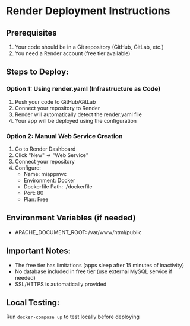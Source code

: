 # Render Deployment Instructions

## Prerequisites
1. Your code should be in a Git repository (GitHub, GitLab, etc.)
2. You need a Render account (free tier available)

## Steps to Deploy:

### Option 1: Using render.yaml (Infrastructure as Code)
1. Push your code to GitHub/GitLab
2. Connect your repository to Render
3. Render will automatically detect the render.yaml file
4. Your app will be deployed using the configuration

### Option 2: Manual Web Service Creation
1. Go to Render Dashboard
2. Click "New" → "Web Service"
3. Connect your repository
4. Configure:
   - Name: miappmvc
   - Environment: Docker
   - Dockerfile Path: ./dockerfile
   - Port: 80
   - Plan: Free

## Environment Variables (if needed)
- APACHE_DOCUMENT_ROOT: /var/www/html/public

## Important Notes:
- The free tier has limitations (apps sleep after 15 minutes of inactivity)
- No database included in free tier (use external MySQL service if needed)
- SSL/HTTPS is automatically provided

## Local Testing:
Run `docker-compose up` to test locally before deploying